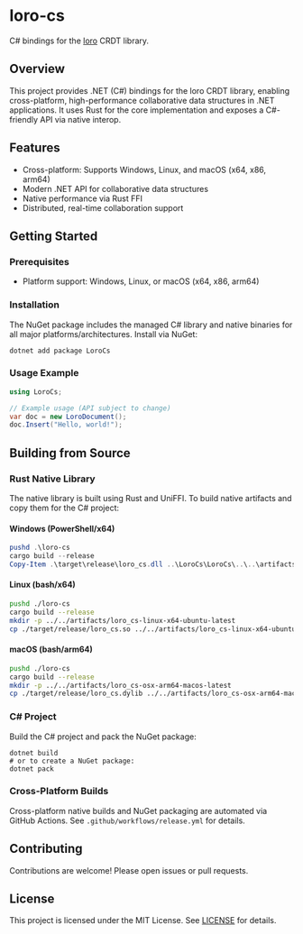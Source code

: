 # loro-cs

C# bindings for the [loro](https://github.com/loro-dev/loro) CRDT library.

## Overview
This project provides .NET (C#) bindings for the loro CRDT library, enabling cross-platform, high-performance collaborative data structures in .NET applications. It uses Rust for the core implementation and exposes a C#-friendly API via native interop.

## Features
- Cross-platform: Supports Windows, Linux, and macOS (x64, x86, arm64)
- Modern .NET API for collaborative data structures
- Native performance via Rust FFI
- Distributed, real-time collaboration support

## Getting Started

### Prerequisites
- Platform support: Windows, Linux, or macOS (x64, x86, arm64)

### Installation
The NuGet package includes the managed C# library and native binaries for all major platforms/architectures. Install via NuGet:

```
dotnet add package LoroCs
```

### Usage Example
```csharp
using LoroCs;

// Example usage (API subject to change)
var doc = new LoroDocument();
doc.Insert("Hello, world!");
```

## Building from Source

### Rust Native Library
The native library is built using Rust and UniFFI. To build native artifacts and copy them for the C# project:

#### Windows (PowerShell/x64)
```powershell
pushd .\loro-cs
cargo build --release
Copy-Item .\target\release\loro_cs.dll ..\LoroCs\LoroCs\..\..\artifacts\loro_cs-win-x64-windows-latest\loro_cs.dll -Force
```

#### Linux (bash/x64)
```bash
pushd ./loro-cs
cargo build --release
mkdir -p ../../artifacts/loro_cs-linux-x64-ubuntu-latest
cp ./target/release/loro_cs.so ../../artifacts/loro_cs-linux-x64-ubuntu-latest/loro_cs.so
```

#### macOS (bash/arm64)
```bash
pushd ./loro-cs
cargo build --release
mkdir -p ../../artifacts/loro_cs-osx-arm64-macos-latest
cp ./target/release/loro_cs.dylib ../../artifacts/loro_cs-osx-arm64-macos-latest/loro_cs.dylib
```

### C# Project
Build the C# project and pack the NuGet package:

```
dotnet build
# or to create a NuGet package:
dotnet pack
```

### Cross-Platform Builds
Cross-platform native builds and NuGet packaging are automated via GitHub Actions. See `.github/workflows/release.yml` for details.

## Contributing
Contributions are welcome! Please open issues or pull requests.

## License
This project is licensed under the MIT License. See [LICENSE](LICENSE) for details.
